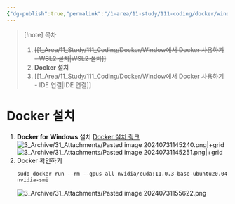 ```yaml
---
{"dg-publish":true,"permalink":"/1-area/11-study/111-coding/docker/window-docker-docker/","tags":["#Study/Coding/Docker"],"noteIcon":"","created":"2024-07-31"}
---
```


>[!note] 목차
>1. ~~[[1_Area/11_Study/111_Coding/Docker/Window에서 Docker 사용하기 - WSL2 설치\|WSL2 설치]]~~
>2. **Docker 설치**
>3. [[1_Area/11_Study/111_Coding/Docker/Window에서 Docker 사용하기 - IDE 연결\|IDE 연결]]

# Docker 설치

1. **Docker for Windows** 설치
	[Docker 설치 링크](https://www.docker.com/)
	![3_Archive/31_Attachments/Pasted image 20240731145240.png|+grid](/img/user/3_Archive/31_Attachments/Pasted%20image%2020240731145240.png)![3_Archive/31_Attachments/Pasted image 20240731145251.png|+grid](/img/user/3_Archive/31_Attachments/Pasted%20image%2020240731145251.png)
2. Docker 확인하기
	```shell
	sudo docker run --rm --gpus all nvidia/cuda:11.0.3-base-ubuntu20.04 nvidia-smi
	```
	![3_Archive/31_Attachments/Pasted image 20240731155622.png](/img/user/3_Archive/31_Attachments/Pasted%20image%2020240731155622.png)